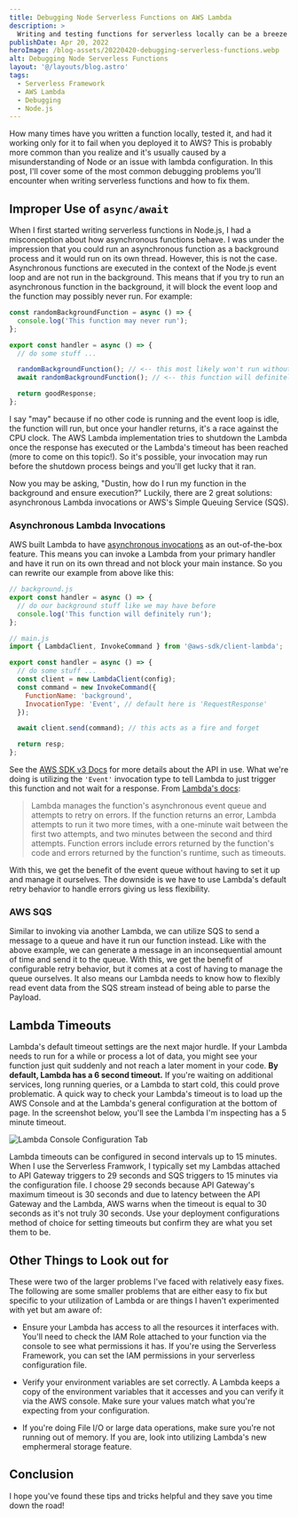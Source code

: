 ```yaml
---
title: Debugging Node Serverless Functions on AWS Lambda
description: >
  Writing and testing functions for serverless locally can be a breeze especially with the Serverless Framework and serverless-offline plugin. However, once you get to real infrastructure, sometimes debugging your functions can be really challenging. Let's talk about some debugging tips and tricks.
publishDate: Apr 20, 2022
heroImage: /blog-assets/20220420-debugging-serverless-functions.webp
alt: Debugging Node Serverless Functions
layout: '@/layouts/blog.astro'
tags:
  - Serverless Framework
  - AWS Lambda
  - Debugging
  - Node.js
---
```


How many times have you written a function locally, tested it, and had it working only for it to fail when you deployed it to AWS? This is probably more common than you realize and it's usually caused by a misunderstanding of Node or an issue with lambda configuration. In this post, I'll cover some of the most common debugging problems you'll encounter when writing serverless functions and how to fix them.

## Improper Use of `async/await`

When I first started writing serverless functions in Node.js, I had a misconception about how asynchronous functions behave. I was under the impression that you could run an asynchronous function as a background process and it would run on its own thread. However, this is not the case. Asynchronous functions are executed in the context of the Node.js event loop and are not run in the background. This means that if you try to run an asynchronous function in the background, it will block the event loop and the function may possibly never run. For example:

```javascript
const randomBackgroundFunction = async () => {
  console.log('This function may never run');
};

export const handler = async () => {
  // do some stuff ...

  randomBackgroundFunction(); // <-- this most likely won't run without an await
  await randomBackgroundFunction(); // <-- this function will definitely run

  return goodResponse;
};
```

I say "may" because if no other code is running and the event loop is idle, the function will run, but once your handler returns, it's a race against the CPU clock. The AWS Lambda implementation tries to shutdown the Lambda once the response has executed or the Lambda's timeout has been reached (more to come on this topic!). So it's possible, your invocation may run before the shutdown process beings and you'll get lucky that it ran.

Now you may be asking, "Dustin, how do I run my function in the background and ensure execution?" Luckily, there are 2 great solutions: asynchronous Lambda invocations or AWS's Simple Queuing Service (SQS).

### Asynchronous Lambda Invocations

AWS built Lambda to have [asynchronous invocations](https://docs.aws.amazon.com/lambda/latest/dg/invocation-async.html) as an out-of-the-box feature. This means you can invoke a Lambda from your primary handler and have it run on its own thread and not block your main instance. So you can rewrite our example from above like this:

```javascript
// background.js
export const handler = async () => {
  // do our background stuff like we may have before
  console.log('This function will definitely run');
};

// main.js
import { LambdaClient, InvokeCommand } from '@aws-sdk/client-lambda';

export const handler = async () => {
  // do some stuff ...
  const client = new LambdaClient(config);
  const command = new InvokeCommand({
    FunctionName: 'background',
    InvocationType: 'Event', // default here is 'RequestResponse'
  });

  await client.send(command); // this acts as a fire and forget

  return resp;
};
```

See the [AWS SDK v3 Docs](https://docs.aws.amazon.com/AWSJavaScriptSDK/v3/latest/clients/client-lambda/classes/invokecommand.html) for more details about the API in use. What we're doing is utilizing the `'Event'` invocation type to tell Lambda to just trigger this function and not wait for a response. From [Lambda's docs](https://docs.aws.amazon.com/lambda/latest/dg/invocation-async.html):

> Lambda manages the function's asynchronous event queue and attempts to retry on errors. If the function returns an error, Lambda attempts to run it two more times, with a one-minute wait between the first two attempts, and two minutes between the second and third attempts. Function errors include errors returned by the function's code and errors returned by the function's runtime, such as timeouts.

With this, we get the benefit of the event queue without having to set it up and manage it ourselves. The downside is we have to use Lambda's default retry behavior to handle errors giving us less flexibility.

### AWS SQS

Similar to invoking via another Lambda, we can utilize SQS to send a message to a queue and have it run our function instead. Like with the above example, we can generate a message in an inconsequential amount of time and send it to the queue. With this, we get the benefit of configurable retry behavior, but it comes at a cost of having to manage the queue ourselves. It also means our Lambda needs to know how to flexibly read event data from the SQS stream instead of being able to parse the Payload.

## Lambda Timeouts

Lambda's default timeout settings are the next major hurdle. If your Lambda needs to run for a while or process a lot of data, you might see your function just quit suddenly and not reach a later moment in your code. **By default, Lambda has a 6 second timeout.** If you're waiting on additional services, long running queries, or a Lambda to start cold, this could prove problematic. A quick way to check your Lambda's timeout is to load up the AWS Console and at the Lambda's general configuration at the bottom of page. In the screenshot below, you'll see the Lambda I'm inspecting has a 5 minute timeout.

![Lambda Console Configuration Tab](/blog-assets/20220420-lambda-configuration.webp)

Lambda timeouts can be configured in second intervals up to 15 minutes. When I use the Serverless Framwork, I typically set my Lambdas attached to API Gateway triggers to 29 seconds and SQS triggers to 15 minutes via the configuration file. I choose 29 seconds because API Gateway's maximum timeout is 30 seconds and due to latency between the API Gateway and the Lambda, AWS warns when the timeout is equal to 30 seconds as it's not truly 30 seconds. Use your deployment configurations method of choice for setting timeouts but confirm they are what you set them to be.

## Other Things to Look out for

These were two of the larger problems I've faced with relatively easy fixes. The following are some smaller problems that are either easy to fix but specific to your utilization of Lambda or are things I haven't experimented with yet but am aware of:

- Ensure your Lambda has access to all the resources it interfaces with. You'll need to check the IAM Role attached to your function via the console to see what permissions it has. If you're using the Serverless Framework, you can set the IAM permissions in your serverless configuration file.

- Verify your environment variables are set correctly. A Lambda keeps a copy of the environment variables that it accesses and you can verify it via the AWS console. Make sure your values match what you're expecting from your configuration.

- If you're doing File I/O or large data operations, make sure you're not running out of memory. If you are, look into utilizing Lambda's new emphermeral storage feature.

## Conclusion

I hope you've found these tips and tricks helpful and they save you time down the road!
